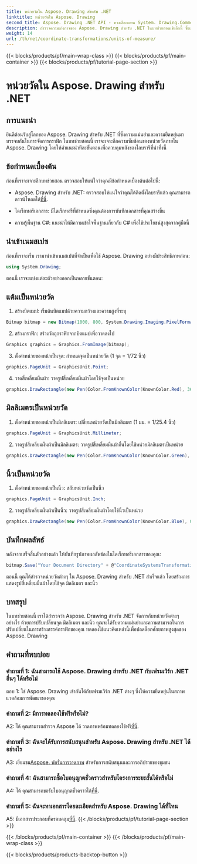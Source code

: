 ```yaml
---
title: หน่วยวัดใน Aspose. Drawing สำหรับ .NET
linktitle: หน่วยวัดใน Aspose. Drawing
second_title: Aspose. Drawing .NET API - ทางเลือกแทน System. Drawing.Common
description: สำรวจความเก่งกาจของ Aspose. Drawing สำหรับ .NET ในบทช่วยสอนเชิงลึกนี้ ซึ่งเป็นการเรียนรู้หน่วยวัดสำหรับกราฟิกที่มีความแม่นยำ
weight: 14
url: /th/net/coordinate-transformations/units-of-measure/
---
```


{{< blocks/products/pf/main-wrap-class >}}
{{< blocks/products/pf/main-container >}}
{{< blocks/products/pf/tutorial-page-section >}}

# หน่วยวัดใน Aspose. Drawing สำหรับ .NET

## การแนะนำ

ยินดีต้อนรับสู่โลกของ Aspose. Drawing สำหรับ .NET ที่ซึ่งความแม่นยำและความยืดหยุ่นมาบรรจบกันในการจัดการกราฟิก ในบทช่วยสอนนี้ เราจะเจาะลึกความซับซ้อนของหน่วยวัดภายใน Aspose. Drawing โดยให้คำแนะนำทีละขั้นตอนเพื่อควบคุมพลังของไลบรารีที่น่าทึ่งนี้

## ข้อกำหนดเบื้องต้น

ก่อนที่เราจะเจาะลึกบทช่วยสอน ตรวจสอบให้แน่ใจว่าคุณมีข้อกำหนดเบื้องต้นต่อไปนี้:

-  Aspose. Drawing สำหรับ .NET: ตรวจสอบให้แน่ใจว่าคุณได้ติดตั้งไลบรารีแล้ว คุณสามารถดาวน์โหลดได้[ที่นี่](https://releases.aspose.com/drawing/net/).

- ไดเร็กทอรีเอกสาร: มีไดเร็กทอรีที่กำหนดซึ่งคุณต้องการบันทึกเอกสารที่คุณสร้างขึ้น

- ความรู้พื้นฐาน C#: แนะนำให้มีความเข้าใจพื้นฐานเกี่ยวกับ C# เพื่อใช้ประโยชน์สูงสุดจากคู่มือนี้

## นำเข้าเนมสเปซ

ก่อนที่เราจะเริ่ม เรามานำเข้าเนมสเปซที่จำเป็นเพื่อใช้ Aspose. Drawing อย่างมีประสิทธิภาพก่อน:

```csharp
using System.Drawing;
```

ตอนนี้ เราจะแบ่งแต่ละตัวอย่างออกเป็นหลายขั้นตอน:

## แต้มเป็นหน่วยวัด

1. สร้างบิตแมป: เริ่มต้นบิตแมปด้วยความกว้างและความสูงที่ระบุ

```csharp
Bitmap bitmap = new Bitmap(1000, 800, System.Drawing.Imaging.PixelFormat.Format32bppPArgb);
```

2. สร้างกราฟิก: สร้างวัตถุกราฟิกจากบิตแมปเพื่อวาดลงไป

```csharp
Graphics graphics = Graphics.FromImage(bitmap);
```

3. ตั้งค่าหน่วยของหน้าเป็นจุด: กำหนดจุดเป็นหน่วยวัด (1 จุด = 1/72 นิ้ว)

```csharp
graphics.PageUnit = GraphicsUnit.Point;
```

4. วาดสี่เหลี่ยมผืนผ้า: วาดรูปสี่เหลี่ยมผืนผ้าโดยใช้จุดเป็นหน่วย

```csharp
graphics.DrawRectangle(new Pen(Color.FromKnownColor(KnownColor.Red), 36f), 72, 72, 72, 72);
```

## มิลลิเมตรเป็นหน่วยวัด

1. ตั้งค่าหน่วยของหน้าเป็นมิลลิเมตร: เปลี่ยนหน่วยวัดเป็นมิลลิเมตร (1 มม. = 1/25.4 นิ้ว)

```csharp
graphics.PageUnit = GraphicsUnit.Millimeter;
```

2. วาดรูปสี่เหลี่ยมผืนผ้าเป็นมิลลิเมตร: วาดรูปสี่เหลี่ยมผืนผ้าอื่นโดยใช้หน่วยมิลลิเมตรเป็นหน่วย

```csharp
graphics.DrawRectangle(new Pen(Color.FromKnownColor(KnownColor.Green), 6.35f), 25.4f, 25.4f, 25.4f, 25.4f);
```

## นิ้วเป็นหน่วยวัด

1. ตั้งค่าหน่วยของหน้าเป็นนิ้ว: สลับหน่วยวัดเป็นนิ้ว

```csharp
graphics.PageUnit = GraphicsUnit.Inch;
```

2. วาดรูปสี่เหลี่ยมผืนผ้าเป็นนิ้ว: วาดรูปสี่เหลี่ยมผืนผ้าโดยใช้นิ้วเป็นหน่วย

```csharp
graphics.DrawRectangle(new Pen(Color.FromKnownColor(KnownColor.Blue), 0.125f), 1, 1, 1, 1);
```

## บันทึกผลลัพธ์

หลังจากเสร็จสิ้นตัวอย่างแล้ว ให้บันทึกรูปภาพผลลัพธ์ลงในไดเร็กทอรีเอกสารของคุณ:

```csharp
bitmap.Save("Your Document Directory" + @"CoordinateSystemsTransformations\UnitsOfMeasure_out.png");
```

ตอนนี้ คุณได้สำรวจหน่วยวัดต่างๆ ใน Aspose. Drawing สำหรับ .NET สำเร็จแล้ว โดยสร้างการแสดงรูปสี่เหลี่ยมผืนผ้าโดยใช้จุด มิลลิเมตร และนิ้ว

## บทสรุป

ในบทช่วยสอนนี้ เราได้สำรวจว่า Aspose. Drawing สำหรับ .NET จัดการกับหน่วยวัดต่างๆ อย่างไร ด้วยการปรับเปลี่ยนจุด มิลลิเมตร และนิ้ว คุณจะได้รับความแม่นยำและความสามารถในการปรับเปลี่ยนในการสร้างสรรค์กราฟิกของคุณ ทดลองใช้แนวคิดเหล่านี้เพื่อปลดล็อกศักยภาพสูงสุดของ Aspose. Drawing

## คำถามที่พบบ่อย

### คำถามที่ 1: ฉันสามารถใช้ Aspose. Drawing สำหรับ .NET กับเฟรมเวิร์ก .NET อื่นๆ ได้หรือไม่

ตอบ 1: ใช่ Aspose. Drawing เข้ากันได้กับเฟรมเวิร์ก .NET ต่างๆ ซึ่งให้ความยืดหยุ่นในสภาพแวดล้อมการพัฒนาของคุณ

### คำถามที่ 2: มีการทดลองใช้ฟรีหรือไม่?

 A2: ได้ คุณสามารถสำรวจ Aspose ได้ วาดภาพพร้อมทดลองใช้ฟรี[ที่นี่](https://releases.aspose.com/).

### คำถามที่ 3: ฉันจะได้รับการสนับสนุนสำหรับ Aspose. Drawing สำหรับ .NET ได้อย่างไร

 A3: เยี่ยมชม[Aspose. ฟอรั่มการวาดภาพ](https://forum.aspose.com/c/diagram/17) สำหรับการสนับสนุนและการอภิปรายของชุมชน

### คำถามที่ 4: ฉันสามารถซื้อใบอนุญาตชั่วคราวสำหรับโครงการระยะสั้นได้หรือไม่

 A4: ได้ คุณสามารถขอรับใบอนุญาตชั่วคราวได้[ที่นี่](https://purchase.aspose.com/temporary-license/).

### คำถามที่ 5: ฉันจะหาเอกสารโดยละเอียดสำหรับ Aspose. Drawing ได้ที่ไหน

 A5: มีเอกสารประกอบที่ครอบคลุม[ที่นี่](https://reference.aspose.com/drawing/net/).
{{< /blocks/products/pf/tutorial-page-section >}}

{{< /blocks/products/pf/main-container >}}
{{< /blocks/products/pf/main-wrap-class >}}

{{< blocks/products/products-backtop-button >}}
